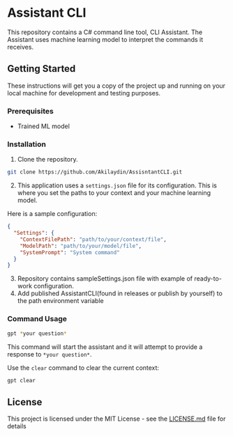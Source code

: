 # Assistant CLI

This repository contains a C# command line tool, CLI Assistant. The Assistant uses machine learning model to interpret the commands it receives.

## Getting Started

These instructions will get you a copy of the project up and running on your local machine for development and testing purposes.

### Prerequisites

- Trained ML model

### Installation

1. Clone the repository.
```bash
git clone https://github.com/Akilaydin/AssisntantCLI.git
```
2. This application uses a `settings.json` file for its configuration. This is where you set the paths to your context and your machine learning model.

Here is a sample configuration:

```json
{
  "Settings": {
    "ContextFilePath": "path/to/your/context/file",
    "ModelPath": "path/to/your/model/file",
    "SystemPrompt": "System command"
  }
}
```
3. Repository contains sampleSettings.json file with example of ready-to-work configuration.
4. Add published AssistantCLI(found in releases or publish by yourself) to the path environment variable

### Command Usage 

```bash
gpt *your question*
```
This command will start the assistant and it will attempt to provide a response to `*your question*`. 

Use the `clear` command to clear the current context:

```bash
gpt clear
```

## License

This project is licensed under the MIT License - see the [LICENSE.md](LICENSE.md) file for details
